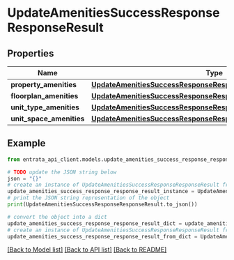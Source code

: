 # UpdateAmenitiesSuccessResponseResponseResult


## Properties

Name | Type | Description | Notes
------------ | ------------- | ------------- | -------------
**property_amenities** | [**UpdateAmenitiesSuccessResponseResponseResultPropertyAmenities**](UpdateAmenitiesSuccessResponseResponseResultPropertyAmenities.md) |  | 
**floorplan_amenities** | [**UpdateAmenitiesSuccessResponseResponseResultFloorplanAmenities**](UpdateAmenitiesSuccessResponseResponseResultFloorplanAmenities.md) |  | 
**unit_type_amenities** | [**UpdateAmenitiesSuccessResponseResponseResultUnitTypeAmenities**](UpdateAmenitiesSuccessResponseResponseResultUnitTypeAmenities.md) |  | 
**unit_space_amenities** | [**UpdateAmenitiesSuccessResponseResponseResultUnitSpaceAmenities**](UpdateAmenitiesSuccessResponseResponseResultUnitSpaceAmenities.md) |  | 

## Example

```python
from entrata_api_client.models.update_amenities_success_response_response_result import UpdateAmenitiesSuccessResponseResponseResult

# TODO update the JSON string below
json = "{}"
# create an instance of UpdateAmenitiesSuccessResponseResponseResult from a JSON string
update_amenities_success_response_response_result_instance = UpdateAmenitiesSuccessResponseResponseResult.from_json(json)
# print the JSON string representation of the object
print(UpdateAmenitiesSuccessResponseResponseResult.to_json())

# convert the object into a dict
update_amenities_success_response_response_result_dict = update_amenities_success_response_response_result_instance.to_dict()
# create an instance of UpdateAmenitiesSuccessResponseResponseResult from a dict
update_amenities_success_response_response_result_from_dict = UpdateAmenitiesSuccessResponseResponseResult.from_dict(update_amenities_success_response_response_result_dict)
```
[[Back to Model list]](../README.md#documentation-for-models) [[Back to API list]](../README.md#documentation-for-api-endpoints) [[Back to README]](../README.md)


